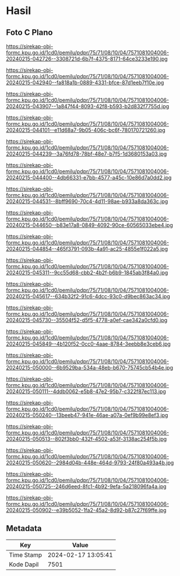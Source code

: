 # Hasil

## Foto C Plano

https://sirekap-obj-formc.kpu.go.id/1cd0/pemilu/pdpr/75/71/08/10/04/7571081004006-20240215-042726--3308721d-6b7f-4375-8171-64ce3233e190.jpg

https://sirekap-obj-formc.kpu.go.id/1cd0/pemilu/pdpr/75/71/08/10/04/7571081004006-20240215-042940--fa818a1b-0889-4331-bfce-87d1eeb7f10e.jpg

https://sirekap-obj-formc.kpu.go.id/1cd0/pemilu/pdpr/75/71/08/10/04/7571081004006-20240215-043907--1a847f44-8093-42f8-b593-b2d832f7755d.jpg

https://sirekap-obj-formc.kpu.go.id/1cd0/pemilu/pdpr/75/71/08/10/04/7571081004006-20240215-044101--e11d68a7-9b05-406c-bc6f-780170721260.jpg

https://sirekap-obj-formc.kpu.go.id/1cd0/pemilu/pdpr/75/71/08/10/04/7571081004006-20240215-044239--3a76fd78-78bf-48e7-b7f5-1d3680153a03.jpg

https://sirekap-obj-formc.kpu.go.id/1cd0/pemilu/pdpr/75/71/08/10/04/7571081004006-20240215-044400--4db66331-e7bb-4577-a45c-10e86d7a0dd2.jpg

https://sirekap-obj-formc.kpu.go.id/1cd0/pemilu/pdpr/75/71/08/10/04/7571081004006-20240215-044531--8bff9690-70c4-4d11-98ae-b933a8da363c.jpg

https://sirekap-obj-formc.kpu.go.id/1cd0/pemilu/pdpr/75/71/08/10/04/7571081004006-20240215-044650--b83e17a8-0849-4092-90ce-60565033ebe4.jpg

https://sirekap-obj-formc.kpu.go.id/1cd0/pemilu/pdpr/75/71/08/10/04/7571081004006-20240215-044854--465f3791-093b-4a91-ac25-4855e1f022a5.jpg

https://sirekap-obj-formc.kpu.go.id/1cd0/pemilu/pdpr/75/71/08/10/04/7571081004006-20240215-045311--9cc55d68-cbb2-4b2f-b6b9-1845ab3f84a0.jpg

https://sirekap-obj-formc.kpu.go.id/1cd0/pemilu/pdpr/75/71/08/10/04/7571081004006-20240215-045617--634b32f2-91c6-4dcc-93c0-d9bec863ac34.jpg

https://sirekap-obj-formc.kpu.go.id/1cd0/pemilu/pdpr/75/71/08/10/04/7571081004006-20240215-045730--35504f52-d5f5-4778-a0ef-cae342a0cfd0.jpg

https://sirekap-obj-formc.kpu.go.id/1cd0/pemilu/pdpr/75/71/08/10/04/7571081004006-20240215-045849--4b120f52-0cc0-4aae-8784-3eebb8e3ceb6.jpg

https://sirekap-obj-formc.kpu.go.id/1cd0/pemilu/pdpr/75/71/08/10/04/7571081004006-20240215-050000--6b9529ba-534a-48eb-b670-75745cb54b4e.jpg

https://sirekap-obj-formc.kpu.go.id/1cd0/pemilu/pdpr/75/71/08/10/04/7571081004006-20240215-050111--4ddb0062-e5b8-47e2-95b7-c322f87ec113.jpg

https://sirekap-obj-formc.kpu.go.id/1cd0/pemilu/pdpr/75/71/08/10/04/7571081004006-20240215-050240--13beeb47-941e-46ae-a07a-0ef9b99e8ef3.jpg

https://sirekap-obj-formc.kpu.go.id/1cd0/pemilu/pdpr/75/71/08/10/04/7571081004006-20240215-050513--802f3bb0-432f-4502-a53f-3138ac254f5b.jpg

https://sirekap-obj-formc.kpu.go.id/1cd0/pemilu/pdpr/75/71/08/10/04/7571081004006-20240215-050620--2984d04b-448e-464d-9793-24f80a493a4b.jpg

https://sirekap-obj-formc.kpu.go.id/1cd0/pemilu/pdpr/75/71/08/10/04/7571081004006-20240215-050725--246d6eed-8fc1-4b92-9efa-5a218096fa4a.jpg

https://sirekap-obj-formc.kpu.go.id/1cd0/pemilu/pdpr/75/71/08/10/04/7571081004006-20240215-050902--e39b5052-1fa2-45a2-8d92-b87c27f69ffe.jpg


## Metadata

| Key        | Value               |
| ---------- | ------------------- |
| Time Stamp | 2024-02-17 13:05:41 |
| Kode Dapil | 7501                |



